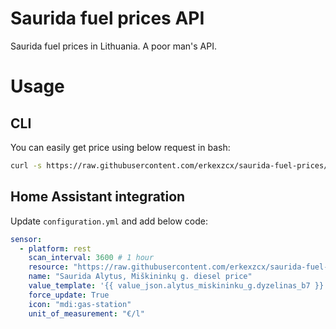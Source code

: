 # Saurida fuel prices API

Saurida fuel prices in Lithuania. A poor man's API.

# Usage

## CLI

You can easily get price using below request in bash:
```bash
curl -s https://raw.githubusercontent.com/erkexzcx/saurida-fuel-prices/main/prices.json | jq '.alytus_miskininku_g.dyzelinas_b7'
```

## Home Assistant integration

Update `configuration.yml` and add below code:
```yaml
sensor:
  - platform: rest
    scan_interval: 3600 # 1 hour
    resource: "https://raw.githubusercontent.com/erkexzcx/saurida-fuel-prices/main/prices.json"
    name: "Saurida Alytus, Miškininkų g. diesel price"
    value_template: '{{ value_json.alytus_miskininku_g.dyzelinas_b7 }}'
    force_update: True
    icon: "mdi:gas-station"
    unit_of_measurement: "€/l"
```
